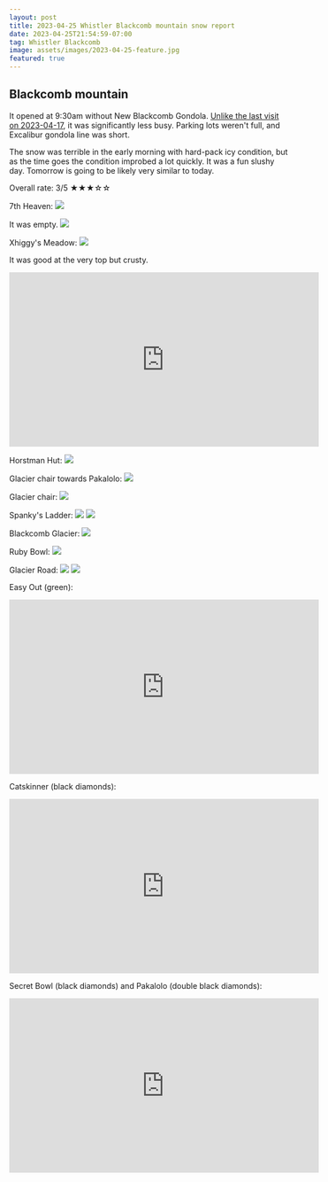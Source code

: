 ```yaml
---
layout: post
title: 2023-04-25 Whistler Blackcomb mountain snow report
date: 2023-04-25T21:54:59-07:00
tag: Whistler Blackcomb
image: assets/images/2023-04-25-feature.jpg
featured: true
---
```


## Blackcomb mountain

It opened at 9:30am without New Blackcomb Gondola. [Unlike the last visit on 2023-04-17](https://vancouversnowboarding.ca/2023-04-17-whistler-blackcomb-snow-report/), it was significantly less busy. Parking lots weren't full, and Excalibur gondola line was short.

The snow was terrible in the early morning with hard-pack icy condition, but as the time goes the condition improbed a lot quickly. It was a fun slushy day.
Tomorrow is going to be likely very similar to today.

Overall rate: 3/5 ★★★☆☆

7th Heaven:
![](/assets/images/2023-04-25-7th-heaven.jpg)

It was empty.
![](/assets/images/2023-04-25-7th-heaven-2.jpg)

Xhiggy's Meadow:
![](/assets/images/2023-04-25-xhiggys-meadow.jpg)

It was good at the very top but crusty.
<iframe width="560" height="315" src="https://www.youtube.com/embed/IL1_IyWHtc0" title="YouTube video player" frameborder="0" allow="accelerometer; autoplay; clipboard-write; encrypted-media; gyroscope; picture-in-picture; web-share" allowfullscreen></iframe>

Horstman Hut:
![](/assets/images/2023-04-25-horstman-hut.jpg)

Glacier chair towards Pakalolo:
![](/assets/images/2023-04-25-glacier-chair-pakalolo.jpg)

Glacier chair:
![](/assets/images/2023-04-25-glacier-chair.jpg)

Spanky's Ladder:
![](/assets/images/2023-04-25-spankys-ladder.jpg)
![](/assets/images/2023-04-25-spankys-ladder-bottom.jpg)

Blackcomb Glacier:
![](/assets/images/2023-04-25-blackcomb-glacier.jpg)

Ruby Bowl:
![](/assets/images/2023-04-25-ruby-bowl.jpg)

Glacier Road:
![](/assets/images/2023-04-25-glacier-road.jpg)
![](/assets/images/2023-04-25-blackcomb-information.jpg)

Easy Out (green):
<iframe width="560" height="315" src="https://www.youtube.com/embed/_wfSwcvOeSs" title="YouTube video player" frameborder="0" allow="accelerometer; autoplay; clipboard-write; encrypted-media; gyroscope; picture-in-picture; web-share" allowfullscreen></iframe>

Catskinner (black diamonds):
<iframe width="560" height="315" src="https://www.youtube.com/embed/6dDD4OTvJ-0" title="YouTube video player" frameborder="0" allow="accelerometer; autoplay; clipboard-write; encrypted-media; gyroscope; picture-in-picture; web-share" allowfullscreen></iframe>

Secret Bowl (black diamonds) and Pakalolo (double black diamonds):
<iframe width="560" height="315" src="https://www.youtube.com/embed/kP0yGCcicfA" title="YouTube video player" frameborder="0" allow="accelerometer; autoplay; clipboard-write; encrypted-media; gyroscope; picture-in-picture; web-share" allowfullscreen></iframe>
